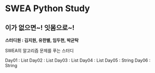 # SWEA Python Study

## 이가 없으면~! 잇몸으로~!

**스터디원 : 김지원, 유한별, 임두현,  박균탁** 

SWEA의 알고리즘 문제를 푸는 스터디

Day01 : List
Day02 : List
Day03 : List
Day04 : List
Day05 : String
Day06 : String
